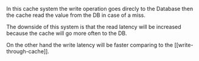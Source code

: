 In this cache system the write operation goes direcly to the Database then the cache read the value from the DB in case of a miss.

The downside of this system is that the read latency will be increased because the cache will go more often to the DB.

On the other hand the write latency will be faster comparing to the [[write-through-cache]].